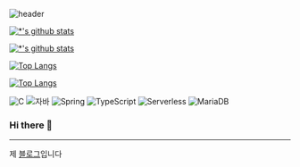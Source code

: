 ![header](https://capsule-render.vercel.app/api?type=wave&color=auto&height=300&section=header&text=똥글's%20world&fontSize=90)

[![*'s github stats](https://github-readme-stats.vercel.app/api?username=sunghyun98)](https://github.com/sunghyun9)

[![*'s github stats](https://github-readme-stats.vercel.app/api?username=sunghyun9&show_icons=true&theme=radical)](https://github.com/sunghyun98)

[![Top Langs](https://github-readme-stats.vercel.app/api/top-langs/?username=sunghyun98)](https://github.com/sunghyun98/github-readme-stats)

[![Top Langs](https://github-readme-stats.vercel.app/api/top-langs/?username=sunghyun98&layout=compact)](https://github.com/sunghyun98/github-readme-stats)

![C](https://img.shields.io/badge/-C-123456?style=flat-square&logo=C&logoColor=black)
![자바](https://img.shields.io/badge/-자바-007396?style=flat&logo=Java&logoColor=ffffff)
![Spring](https://img.shields.io/badge/-Spring-6DB33F?style=for-the-badge&logo=Spring&logoColor=white)
![TypeScript](https://img.shields.io/badge/-TypeScript-3178C6?style=flat-square&logo=TypeScript&logoColor=white)
![Serverless](https://img.shields.io/badge/-Serverless-FD5750?style=flat-square&logo=Serverless&logoColor=magenta)
![MariaDB](https://img.shields.io/badge/-MariaDB-1F305F?style=flat-square&logo=mariadb&logoColor=white)
​

### Hi there 👋
---

제 [블로그](https://www.naver.com)입니다



<!--
**sunghyun98/sunghyun98** is a ✨ _special_ ✨ repository because its `README.md` (this file) appears on your GitHub profile.

Here are some ideas to get you started:

- 🔭 I’m currently working on ...
- 🌱 I’m currently learning ...
- 👯 I’m looking to collaborate on ...
- 🤔 I’m looking for help with ...
- 💬 Ask me about ...
- 📫 How to reach me: ...
- 😄 Pronouns: ...
- ⚡ Fun fact: ...
-->
